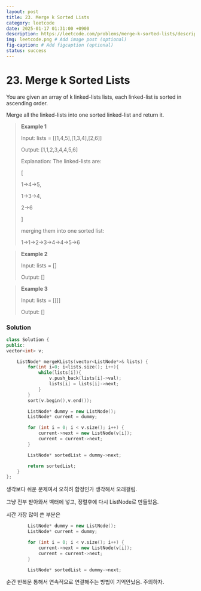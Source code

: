 ```yaml
---
layout: post
title: 23. Merge k Sorted Lists
category: leetcode
date: 2025-01-17 01:31:00 +0900
description: https://leetcode.com/problems/merge-k-sorted-lists/description/?envType=problem-list-v2&envId=25uoksw3
img: leetcode.png # Add image post (optional)
fig-caption: # Add figcaption (optional)
status: success
---
```



# 23. Merge k Sorted Lists

You are given an array of k linked-lists lists, each linked-list is sorted in ascending order.

Merge all the linked-lists into one sorted linked-list and return it.

 

> **Example 1**
> 
> Input: lists = [[1,4,5],[1,3,4],[2,6]]
> 
> Output: [1,1,2,3,4,4,5,6]
> 
> Explanation: The linked-lists are:
> 
> [
> 
>   1->4->5,
> 
>   1->3->4,
> 
>   2->6
> 
> ]
> 
> merging them into one sorted list:
> 
> 1->1->2->3->4->4->5->6

> **Example 2**
> 
> Input: lists = []
> 
> Output: []

> **Example 3**
> 
> Input: lists = [[]]
> 
> Output: []


### Solution

```cpp
class Solution {
public:
vector<int> v;

    ListNode* mergeKLists(vector<ListNode*>& lists) {
        for(int i=0; i<lists.size(); i++){
            while(lists[i]){
                v.push_back(lists[i]->val);
                lists[i] = lists[i]->next;
            }
        }
        sort(v.begin(),v.end());

        ListNode* dummy = new ListNode();
        ListNode* current = dummy;

        for (int i = 0; i < v.size(); i++) {
            current->next = new ListNode(v[i]);
            current = current->next;
        }

        ListNode* sortedList = dummy->next;

        return sortedList;
    }
};
```

생각보다 쉬운 문제여서 오히려 함정인가 생각해서 오래걸림. 

그냥 전부 받아와서 벡터에 넣고, 정렬후에 다시 ListNode로 만들었음.

시간 가장 많이 쓴 부분은 

```cpp
        ListNode* dummy = new ListNode();
        ListNode* current = dummy;

        for (int i = 0; i < v.size(); i++) {
            current->next = new ListNode(v[i]);
            current = current->next;
        }

        ListNode* sortedList = dummy->next;
```

순간 반복문 통해서 연속적으로 연결해주는 방법이 기억안났음. 주의하자.

